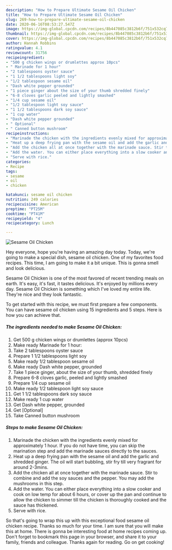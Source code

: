 ```yaml
---
description: "How to Prepare Ultimate Sesame Oil Chicken"
title: "How to Prepare Ultimate Sesame Oil Chicken"
slug: 269-how-to-prepare-ultimate-sesame-oil-chicken
date: 2020-06-16T08:53:27.547Z
image: https://img-global.cpcdn.com/recipes/8b447085c3812b6f/751x532cq70/sesame-oil-chicken-recipe-main-photo.jpg
thumbnail: https://img-global.cpcdn.com/recipes/8b447085c3812b6f/751x532cq70/sesame-oil-chicken-recipe-main-photo.jpg
cover: https://img-global.cpcdn.com/recipes/8b447085c3812b6f/751x532cq70/sesame-oil-chicken-recipe-main-photo.jpg
author: Hannah Robbins
ratingvalue: 4.1
reviewcount: 31756
recipeingredient:
- "500 g chicken wings or drumlettes approx 10pcs"
- " Marinade for 1 hour"
- "2 tablespoons oyster sauce"
- "1 1/2 tablespoons light soy"
- "1/2 tablespoon sesame oil"
- "Dash white pepper grounded"
- "1 piece ginger about the size of your thumb shredded finely"
- "6-8 cloves garlic peeled and lightly smashed"
- "1/4 cup sesame oil"
- "1/2 tablespoon light soy sauce"
- "1 1/2 tablespoons dark soy sauce"
- "1 cup water"
- "Dash white pepper grounded"
- " Optional"
- " Canned button mushroom"
recipeinstructions:
- "Marinade the chicken with the ingredients evenly mixed for approximately 1 hour. If you do not have time, you can skip the marination step and add the marinade sauces directly to the sauces."
- "Heat up a deep frying pan with the sesame oil and add the garlic and shredded ginger. The oil will start bubbling, stir fry till very fragrant for around 2-3mins."
- "Add the chicken all at once together with the marinade sauce. Stir to combine and add the soy sauces and the pepper. You may add the mushrooms in this step."
- "Add the water. You can either place everything into a slow cooker and cook on low temp for about 6 hours, or cover up the pan and continue to allow the chicken to simmer till the chicken is thoroughly cooked and the sauce has thickened."
- "Serve with rice."
categories:
- Recipe
tags:
- sesame
- oil
- chicken

katakunci: sesame oil chicken 
nutrition: 249 calories
recipecuisine: American
preptime: "PT25M"
cooktime: "PT41M"
recipeyield: "4"
recipecategory: Lunch

---
```



![Sesame Oil Chicken](https://img-global.cpcdn.com/recipes/8b447085c3812b6f/751x532cq70/sesame-oil-chicken-recipe-main-photo.jpg)

Hey everyone, hope you're having an amazing day today. Today, we're going to make a special dish, sesame oil chicken. One of my favorites food recipes. This time, I am going to make it a bit unique. This is gonna smell and look delicious.

Sesame Oil Chicken is one of the most favored of recent trending meals on earth. It's easy, it's fast, it tastes delicious. It's enjoyed by millions every day. Sesame Oil Chicken is something which I've loved my entire life. They're nice and they look fantastic.




To get started with this recipe, we must first prepare a few components. You can have sesame oil chicken using 15 ingredients and 5 steps. Here is how you can achieve that.

<!--inarticleads1-->

##### The ingredients needed to make Sesame Oil Chicken:

1. Get 500 g chicken wings or drumlettes (approx 10pcs)
1. Make ready  Marinade for 1 hour:
1. Take 2 tablespoons oyster sauce
1. Prepare 1 1/2 tablespoons light soy
1. Make ready 1/2 tablespoon sesame oil
1. Make ready Dash white pepper, grounded
1. Take 1 piece ginger, about the size of your thumb, shredded finely
1. Prepare 6-8 cloves garlic, peeled and lightly smashed
1. Prepare 1/4 cup sesame oil
1. Make ready 1/2 tablespoon light soy sauce
1. Get 1 1/2 tablespoons dark soy sauce
1. Make ready 1 cup water
1. Get Dash white pepper, grounded
1. Get  [Optional]
1. Take  Canned button mushroom




<!--inarticleads2-->

##### Steps to make Sesame Oil Chicken:

1. Marinade the chicken with the ingredients evenly mixed for approximately 1 hour. If you do not have time, you can skip the marination step and add the marinade sauces directly to the sauces.
1. Heat up a deep frying pan with the sesame oil and add the garlic and shredded ginger. The oil will start bubbling, stir fry till very fragrant for around 2-3mins.
1. Add the chicken all at once together with the marinade sauce. Stir to combine and add the soy sauces and the pepper. You may add the mushrooms in this step.
1. Add the water. You can either place everything into a slow cooker and cook on low temp for about 6 hours, or cover up the pan and continue to allow the chicken to simmer till the chicken is thoroughly cooked and the sauce has thickened.
1. Serve with rice.




So that's going to wrap this up with this exceptional food sesame oil chicken recipe. Thanks so much for your time. I am sure that you will make this at home. There is gonna be interesting food at home recipes coming up. Don't forget to bookmark this page in your browser, and share it to your family, friends and colleague. Thanks again for reading. Go on get cooking!
